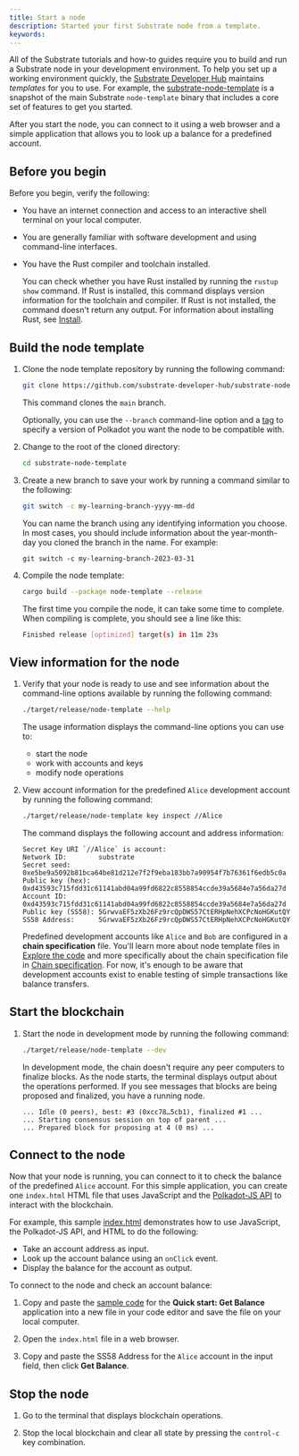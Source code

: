 ```yaml
---
title: Start a node
description: Started your first Substrate node from a template.
keywords:
---
```


All of the Substrate tutorials and how-to guides require you to build and run a Substrate node in your development environment.
To help you set up a working environment quickly, the [Substrate Developer Hub](https://github.com/substrate-developer-hub/) maintains _templates_ for you to use.
For example, the [substrate-node-template](https://github.com/substrate-developer-hub/substrate-node-template/tags/) is a snapshot of the main Substrate `node-template` binary that includes a core set of features to get you started.

After you start the node, you can connect to it using a web browser and a simple application that allows you to look up a balance for a predefined account.

## Before you begin

Before you begin, verify the following:

- You have an internet connection and access to an interactive shell terminal on your local computer.

- You are generally familiar with software development and using command-line interfaces.

- You have the Rust compiler and toolchain installed.

  You can check whether you have Rust installed by running the `rustup show` command.
  If Rust is installed, this command displays version information for the toolchain and compiler.
  If Rust is not installed, the command doesn't return any output.
  For information about installing Rust, see [Install](/install).

## Build the node template

1. Clone the node template repository by running the following command:

   ```sh
   git clone https://github.com/substrate-developer-hub/substrate-node-template
   ```

   This command clones the `main` branch. 
   
   Optionally, you can use the `--branch` command-line option and a [tag](https://github.com/substrate-developer-hub/substrate-node-template/tags) to specify a version of Polkadot you want the node to be compatible with.
   
2. Change to the root of the cloned directory:

   ```sh
   cd substrate-node-template
   ```

3. Create a new branch to save your work by running a command similar to the following:

   ```bash
   git switch -c my-learning-branch-yyyy-mm-dd
   ```

   You can name the branch using any identifying information you choose.
   In most cases, you should include information about the year-month-day you cloned the branch in the name.
   For example:
   
   ```text
   git switch -c my-learning-branch-2023-03-31
   ```

4. Compile the node template:

   ```sh
   cargo build --package node-template --release
   ```

   The first time you compile the node, it can take some time to complete.
   When compiling is complete, you should see a line like this:
   
   ```bash
   Finished release [optimized] target(s) in 11m 23s
   ```

## View information for the node

1. Verify that your node is ready to use and see information about the command-line options available by running the following command:

   ```sh
   ./target/release/node-template --help
   ```

   The usage information displays the command-line options you can use to:

   - start the node
   - work with accounts and keys
   - modify node operations

1. View account information for the predefined `Alice` development account by running the following command:

   ```sh
   ./target/release/node-template key inspect //Alice
   ```

   The command displays the following account and address information:

   ```text
   Secret Key URI `//Alice` is account:
   Network ID:        substrate 
   Secret seed:       0xe5be9a5092b81bca64be81d212e7f2f9eba183bb7a90954f7b76361f6edb5c0a
   Public key (hex):  0xd43593c715fdd31c61141abd04a99fd6822c8558854ccde39a5684e7a56da27d
   Account ID:        0xd43593c715fdd31c61141abd04a99fd6822c8558854ccde39a5684e7a56da27d
   Public key (SS58): 5GrwvaEF5zXb26Fz9rcQpDWS57CtERHpNehXCPcNoHGKutQY
   SS58 Address:      5GrwvaEF5zXb26Fz9rcQpDWS57CtERHpNehXCPcNoHGKutQY
   ```

   Predefined development accounts like  `Alice` and  `Bob` are configured in a **chain specification** file.
   You'll learn more about node template files in [Explore the code](/quick-start/explore-the-code/) and more specifically about the chain specification file in [Chain specification](/build/chain-spec/).
   For now, it's enough to be aware that development accounts exist to enable testing of simple transactions like balance transfers.

## Start the blockchain

1. Start the node in development mode by running the following command:

   ```sh
   ./target/release/node-template --dev
   ```

   In development mode, the chain doesn't require any peer computers to finalize blocks.
   As the node starts, the terminal displays output about the operations performed.
   If you see messages that blocks are being proposed and finalized, you have a running node.

   ```text
   ... Idle (0 peers), best: #3 (0xcc78…5cb1), finalized #1 ...
   ... Starting consensus session on top of parent ...
   ... Prepared block for proposing at 4 (0 ms) ...
   ```

## Connect to the node

Now that your node is running, you can connect to it to check the balance of the predefined `Alice` account.
For this simple application, you can create one `index.html` HTML file that uses JavaScript and the [Polkadot-JS API](https://polkadot.js.org/docs/api) to interact with the blockchain.

For example, this sample [index.html](/assets/quickstart/index.html) demonstrates how to use JavaScript, the Polkadot-JS API, and HTML to do the following:

- Take an account address as input.
- Look up the account balance using an `onClick` event.
- Display the balance for the account as output.

To connect to the node and check an account balance:

1. Copy and paste the [sample code](/assets/quickstart/index.html) for the **Quick start: Get Balance** application into a new file in your code editor and save the file on your local computer.

2. Open the `index.html` file in a web browser.

3. Copy and paste the SS58 Address for the `Alice` account in the input field, then click **Get Balance**.

## Stop the node

1. Go to the terminal that displays blockchain operations.

1. Stop the local blockchain and clear all state by pressing the `control-c` key combination.
